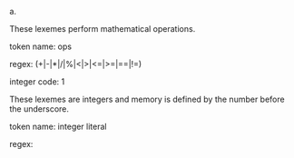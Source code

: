 a.

These lexemes perform mathematical operations. 

token name: ops

regex: (+|-|*|/|%|<|>|<=|>=|==|!=)

integer code: 1

These lexemes are integers and memory is defined by the number before the underscore.

token name: integer literal

regex: 
